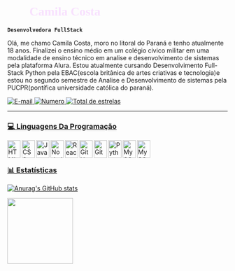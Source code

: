 # <font face="tahoma" color="F8E1FE">👩‍💻 Camila Costa</font>



**`Desenvolvedora FullStack`**

Olá, me chamo Camila Costa, moro no litoral do Paraná e tenho atualmente 18 anos. Finalizei o ensino médio em um colégio civico militar em uma modalidade de ensino técnico em analise e desenvolvimento de sistemas pela plataforma Alura. Estou atualmente cursando Desenvolvimento Full-Stack Python pela EBAC(escola britânica de artes criativas e tecnologia)e estou no segundo semestre de Analise e Desenvolvimento de sistemas pela PUCPR(pontífica universidade católica do paraná).

<p align="left">
    <a href="camila.vicosta30@gmail.com">
        <img 
            alt="E-mail" 
            title="Meu e-mail" 
            src= "https://custom-icon-badges.demolab.com/badge/Email-FEC46B?style=for-the-badge&logo=mention&logoColor=orange"
        />
    </a>
    <a href="https://wa.me/qr/NNM5D565ULCLK1">
        <img 
            alt="Numero" 
            title="Telefone" 
            src="https://custom-icon-badges.demolab.com/badge/-+55 41 98783--6604-E4AAF6?style=for-the-badge&logo=phone&logoColor=purple"
        />
    </a> 
    <a href="www.linkedin.com/in/camila-vitória-dos-santos-da-costa-390596362">
        <img 
            alt="Total de estrelas" 
            title="Total de estrelas GitHub" 
            src="https://custom-icon-badges.demolab.com/badge/-Meu%20linkedin-9AD9FE?style=for-the-badge&logoColor=blue&logo=repo"
        /> 
</p>

---

###  💻 Linguagens Da Programação

<img align="left" alt="HTML" title="HTML" width="30" height="40" 
     src="https://cdn.jsdelivr.net/gh/devicons/devicon@latest/icons/html5/html5-original.svg"/>

<img align="left" alt="CSS" title="CSS" width="30" height="40" 
     src="https://cdn.jsdelivr.net/gh/devicons/devicon@latest/icons/css3/css3-original.svg"/>

<img align="left" alt="JavaScript" title="JavaScript" width="30" height="40" 
     src="https://cdn.jsdelivr.net/gh/devicons/devicon@latest/icons/javascript/javascript-original.svg"/>

<img align="left" alt="NodeJS" title="NodeJS" width="30" height="40" 
     src="https://cdn.jsdelivr.net/gh/devicons/devicon@latest/icons/nodejs/nodejs-original.svg"/>

<img align="left" alt="React" title="React" width="30" height="40" 
     src="https://cdn.jsdelivr.net/gh/devicons/devicon@latest/icons/react/react-original.svg"/>

<img align="left" alt="GitHub" title="GitHub" width="30" height="40" 
     src="https://cdn.jsdelivr.net/gh/devicons/devicon@latest/icons/github/github-original.svg"/>

<img align="left" alt="Git" title="Git" width="30" height="40" 
     src="https://cdn.jsdelivr.net/gh/devicons/devicon@latest/icons/git/git-original.svg"/>

<img align="left" alt="Python" title="Python" width="30" height="40" 
     src="https://cdn.jsdelivr.net/gh/devicons/devicon@latest/icons/python/python-original.svg"/>

<img align="left" alt="MySQL" title="Python" width="30" height="40" 
     src= "https://cdn.jsdelivr.net/gh/devicons/devicon@latest/icons/mysql/mysql-original-wordmark.svg" />

<img align="left" alt="MySQL" title="Python" width="30" height="40" 
     src="https://cdn.jsdelivr.net/gh/devicons/devicon@latest/icons/java/java-original-wordmark.svg" />
      

<br/>
<br/>


### 📊 Estatísticas 


    
![Anurag's GitHub stats](https://github-readme-stats.vercel.app/api?username=Eu-Vitoria&show_icons=true&theme=synthwave)





 <p>
  <img src="https://i.gifer.com/Ve1.gif" width="150"/>
</p>
